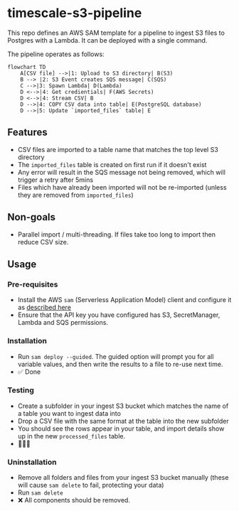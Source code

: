 # timescale-s3-pipeline
This repo defines an AWS SAM template for a pipeline to ingest S3 files to Postgres with a Lambda. It can be deployed with a single command.

The pipeline operates as follows:

```mermaid
flowchart TD
    A[CSV file] -->|1: Upload to S3 directory| B(S3)
    B --> |2: S3 Event creates SQS message| C(SQS)
    C -->|3: Spawn Lambda| D(Lambda)
    D <-->|4: Get credientials| F(AWS Secrets)
    D <-->|4: Stream CSV| B
    D -->|4: COPY CSV data into table| E(PostgreSQL database)
    D -->|5: Update `imported_files` table| E
```
## Features
- CSV files are imported to a table name that matches the top level S3 directory
- The `imported_files` table is created on first run if it doesn't exist
- Any error will result in the SQS message not being removed, which will trigger a retry after 5mins
- Files which have already been imported will not be re-imported (unless they are removed from `imported_files`)
  
## Non-goals
- Parallel import / multi-threading. If files take too long to import then reduce CSV size. 

## Usage
### Pre-requisites
- Install the AWS `sam` (Serverless Application Model) client and configure it as [described here](https://docs.aws.amazon.com/serverless-application-model/latest/developerguide/install-sam-cli.html)
- Ensure that the API key you have configured has S3, SecretManager, Lambda and SQS permissions.

### Installation
- Run `sam deploy --guided`. The guided option will prompt you for all variable values, and then write the results to a file to re-use next time.
- ✅ Done

### Testing
- Create a subfolder in your ingest S3 bucket which matches the name of a table you want to ingest data into
- Drop a CSV file with the same format at the table into the new subfolder
- You should see the rows appear in your table, and import details show up in the new `processed_files` table.
- 🚀🚀🚀

### Uninstallation
- Remove all folders and files from your ingest S3 bucket manually (these will cause `sam delete` to fail, protecting your data)
- Run `sam delete`
- ❌ All components should be removed.


